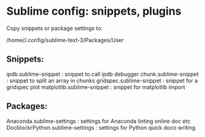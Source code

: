 # Sublime config: snippets, plugins

Copy snippets or package settings to:

/home/<username>/.config/sublime-text-3/Packages/User

## Snippets:

ipdb.sublime-snippet : snippet to call ipdb debugger
chunk.sublime-snippet : snippet to split an array in chunks
gridspec.sublime-snippet : snippet for a gridspec plot
matplotlib.sublime-snippet : snippet for matplotlib import

## Packages:

Anaconda.sublime-settings : settings for Anaconda linting online doc etc
DocblockrPython.sublime-settings : settings for Python quick doco writing
